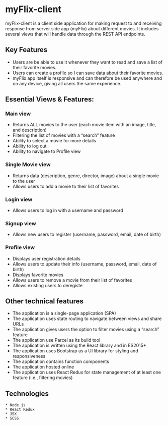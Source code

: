 # myFlix-client
myFlix-client is a client side application for making request to and receiving response from server side app (myFlix) about different movies.  It includes several views that will handle data through the REST API endpoints.

## Key Features
* Users are be able to use it whenever they want to read and save a list of their favorite movies.
* Users can create a profile so I can save data about their favorite movies.
* myFlix app itself is responsive and can therefore be used anywhere and on any device, giving all users the same experience.

## Essential Views & Features: 
### Main view 
* Returns ALL movies to the user (each movie item with an image, title, and description) 
* Filtering the list of movies with a “search” feature 
* Ability to select a movie for more details 
* Ability to log out 
* Ability to navigate to Profile view 

### Single Movie view
* Returns data (description, genre, director, image) about a single movie to the user
* Allows users to add a movie to their list of favorites

### Login view 
* Allows users to log in with a username and password 

### Signup view 
* Allows new users to register (username, password, email, date of birth) 

### Profile view 
* Displays user registration details
* Allows users to update their info (username, password, email, date of birth) 
* Displays favorite movies 
* Allows users to remove a movie from their list of favorites
* Allows existing users to deregiste

## Other technical features
* The application is a single-page application (SPA) 
* The application uses state routing to navigate between views and share URLs 
* The application gives users the option to filter movies using a “search” feature 
* The application use Parcel as its build tool 
* The application  is written using the React library and in ES2015+ 
* The application uses Bootstrap as a UI library for styling and responsiveness 
* The application contains function components 
* The application  hosted online 
* The application uses React Redux for state management of at least one feature (i.e., filtering movies)

## Technologies
	* Node.js
	* React Redux
	* JSX
	* SCSS


